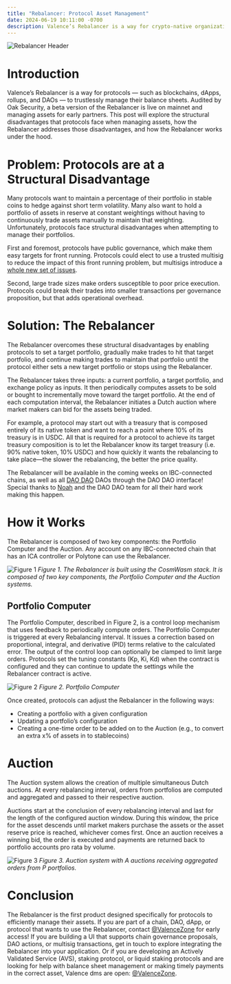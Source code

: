 ```yaml
---
title: "Rebalancer: Protocol Asset Management"
date: 2024-06-19 10:11:00 -0700
description: Valence’s Rebalancer is a way for crypto-native organizations — such as protocol,s blockchains, dApps, rollups, and DAOs — to trustlessly manage their balance sheets.
---
```


![Rebalancer Header](/img/blog/rebalancer2.png)

# Introduction

Valence’s Rebalancer is a way for protocols — such as blockchains, dApps, rollups, and DAOs — to trustlessly manage their balance sheets. Audited by Oak Security, a beta version of the Rebalancer is live on mainnet and managing assets for early partners. This post will explore the structural disadvantages that protocols face when managing assets, how the Rebalancer addresses those disadvantages, and how the Rebalancer works under the hood.

# Problem: Protocols are at a Structural Disadvantage

Many protocols want to maintain a percentage of their portfolio in stable coins to hedge against short term volatility. Many also want to hold a portfolio of assets in reserve at constant weightings without having to continuously trade assets manually to maintain that weighting. Unfortunately, protocols face structural disadvantages when attempting to manage their portfolios.

First and foremost, protocols have public governance, which make them easy targets for front running. Protocols could elect to use a trusted multisig to reduce the impact of this front running problem, but multisigs introduce a [whole new set of issues](https://x.com/TimewaveLabs/status/1765437233593778260?s=20).

Second, large trade sizes make orders susceptible to poor price execution. Protocols could break their trades into smaller transactions per governance proposition, but that adds operational overhead.

# Solution: The Rebalancer

The Rebalancer overcomes these structural disadvantages by enabling protocols to set a target portfolio, gradually make trades to hit that target portfolio, and continue making trades to maintain that portfolio until the protocol either sets a new target portfolio or stops using the Rebalancer.

The Rebalancer takes three inputs: a current portfolio, a target portfolio, and exchange policy as inputs. It then periodically computes assets to be sold or bought to incrementally move toward the target portfolio. At the end of each computation interval, the Rebalancer initiates a Dutch auction where market makers can bid for the assets being traded.

For example, a protocol may start out with a treasury that is composed entirely of its native token and want to reach a point where 10% of its treasury is in USDC. All that is required for a protocol to achieve its target treasury composition is to let the Rebalancer know its target treasury (i.e. 90% native token, 10% USDC) and how quickly it wants the rebalancing to take place—the slower the rebalancing, the better the price quality.

The Rebalancer will be available in the coming weeks on IBC-connected chains, as well as all [DAO DAO](https://daodao.zone/) DAOs through the DAO DAO interface! Special thanks to [Noah](https://twitter.com/noahsaso) and the DAO DAO team for all their hard work making this happen.

# How it Works

The Rebalancer is composed of two key components: the Portfolio Computer and the Auction. Any account on any IBC-connected chain that has an ICA controller or Polytone can use the Rebalancer.

![Figure 1](/img/blog/rebalancer-figure-1.png)
_Figure 1. The Rebalancer is built using the CosmWasm stack. It is composed of two key components, the Portfolio Computer and the Auction systems._

## Portfolio Computer

The Portfolio Computer, described in Figure 2, is a control loop mechanism that uses feedback to periodically compute orders. The Portfolio Computer is triggered at every Rebalancing interval. It issues a correction based on proportional, integral, and derivative (PID) terms relative to the calculated error. The output of the control loop can optionally be clamped to limit large orders. Protocols set the tuning constants (Kp, Ki, Kd) when the contract is configured and they can continue to update the settings while the Rebalancer contract is active.

![Figure 2](/img/blog/rebalancer-figure-2.png)
_Figure 2. Portfolio Computer_

Once created, protocols can adjust the Rebalancer in the following ways:

- Creating a portfolio with a given configuration
- Updating a portfolio’s configuration
- Creating a one-time order to be added on to the Auction (e.g., to convert an extra x% of assets in to stablecoins)

# Auction

The Auction system allows the creation of multiple simultaneous Dutch auctions. At every rebalancing interval, orders from portfolios are computed and aggregated and passed to their respective auction.

Auctions start at the conclusion of every rebalancing interval and last for the length of the configured auction window. During this window, the price for the asset descends until market makers purchase the assets or the asset reserve price is reached, whichever comes first. Once an auction receives a winning bid, the order is executed and payments are returned back to portfolio accounts pro rata by volume.

![Figure 3](/img/blog/rebalancer-figure-3.png)
_Figure 3. Auction system with A auctions receiving aggregated orders from P portfolios._

# Conclusion

The Rebalancer is the first product designed specifically for protocols to efficiently manage their assets. If you are part of a chain, DAO, dApp, or protocol that wants to use the Rebalancer, contact [@ValenceZone](https://x.com/ValenceZone) for early access! If you are building a UI that supports chain governance proposals, DAO actions, or multisig transactions, get in touch to explore integrating the Rebalancer into your application. Or if you are developing an Actively Validated Service (AVS), staking protocol, or liquid staking protocols and are looking for help with balance sheet management or making timely payments in the correct asset, Valence dms are open: [@ValenceZone](https://x.com/ValenceZone).
